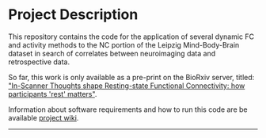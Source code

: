 # Project Description

This repository contains the code for the application of several dynamic FC and activity methods to the NC portion of the Leipzig Mind-Body-Brain dataset in search of correlates between neuroimaging data and retrospective data.

So far, this work is only available as a pre-print on the BioRxiv server, titled: ["In-Scanner Thoughts shape Resting-state Functional Connectivity: how
participants 'rest' matters"](https://www.biorxiv.org/content/10.1101/2024.06.05.596482v1).

Information about software requirements and how to run this code are be available [project wiki](../../wiki).

***
